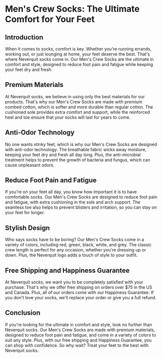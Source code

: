 # Men's Crew Socks: The Ultimate Comfort for Your Feet

## Introduction

When it comes to socks, comfort is key. Whether you're running errands, working out, or just lounging at home, your feet deserve the best. That's where Neverquit socks come in. Our Men's Crew Socks are the ultimate in comfort and style, designed to reduce foot pain and fatigue while keeping your feet dry and fresh.

## Premium Materials

At Neverquit socks, we believe in using only the best materials for our products. That's why our Men's Crew Socks are made with premium combed cotton, which is softer and more durable than regular cotton. The cushioned sole provides extra comfort and support, while the reinforced heel and toe ensure that your socks will last for years to come.

## Anti-Odor Technology

No one wants stinky feet, which is why our Men's Crew Socks are designed with anti-odor technology. The breathable fabric wicks away moisture, keeping your feet dry and fresh all day long. Plus, the anti-microbial treatment helps to prevent the growth of bacteria and fungus, which can cause unpleasant odors.

## Reduce Foot Pain and Fatigue

If you're on your feet all day, you know how important it is to have comfortable socks. Our Men's Crew Socks are designed to reduce foot pain and fatigue, with extra cushioning in the sole and arch support. The seamless toe also helps to prevent blisters and irritation, so you can stay on your feet for longer.

## Stylish Design

Who says socks have to be boring? Our Men's Crew Socks come in a variety of colors, including red, green, black, white, and grey. The classic crew length is perfect for any occasion, whether you're dressing up or down. Plus, the Neverquit logo adds a touch of style to your outfit.

## Free Shipping and Happiness Guarantee

At Neverquit socks, we want you to be completely satisfied with your purchase. That's why we offer free shipping on orders over $75 in the US and Canada. Plus, all of our orders come with our Happiness Guarantee. If you don't love your socks, we'll replace your order or give you a full refund.

## Conclusion

If you're looking for the ultimate in comfort and style, look no further than Neverquit socks. Our Men's Crew Socks are made with premium materials, designed to reduce foot pain and fatigue, and come in a variety of colors to suit any style. Plus, with our free shipping and Happiness Guarantee, you can shop with confidence. So why wait? Treat your feet to the best with Neverquit socks.